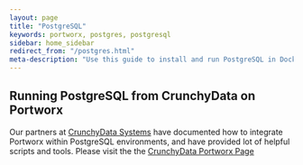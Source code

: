 ```yaml
---
layout: page
title: "PostgreSQL"
keywords: portworx, postgres, postgresql
sidebar: home_sidebar
redirect_from: "/postgres.html"
meta-description: "Use this guide to install and run PostgreSQL in Docker containers.  Try today!"
---
```


## Running PostgreSQL from CrunchyData on Portworx 

Our partners at [CrunchyData Systems](http://crunchydata.com/) have documented how to integrate Portworx within PostgreSQL environments, and have provided lot of helpful scripts and tools.
Please visit the the [CrunchyData Portworx Page](https://github.com/CrunchyData/crunchy-containers/tree/master/examples/portworx)
